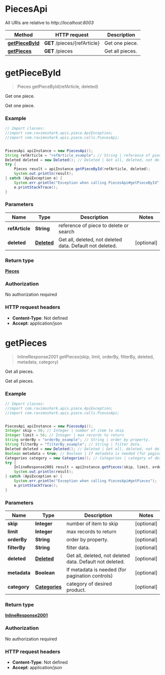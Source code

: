 # PiecesApi

All URIs are relative to *http://localhost:8003*

Method | HTTP request | Description
------------- | ------------- | -------------
[**getPieceById**](PiecesApi.md#getPieceById) | **GET** /pieces/{refArticle} | Get one piece.
[**getPieces**](PiecesApi.md#getPieces) | **GET** /pieces | Get all pieces.

<a name="getPieceById"></a>
# **getPieceById**
> Pieces getPieceById(refArticle, deleted)

Get one piece.

Get one piece.

### Example
```java
// Import classes:
//import com.ravimoshark.apis.piece.ApiException;
//import com.ravimoshark.apis.piece.calls.PiecesApi;


PiecesApi apiInstance = new PiecesApi();
String refArticle = "refArticle_example"; // String | reference of piece to delete or search
Deleted deleted = new Deleted(); // Deleted | Get all, deleted, not deleted data. Default not deleted.
try {
    Pieces result = apiInstance.getPieceById(refArticle, deleted);
    System.out.println(result);
} catch (ApiException e) {
    System.err.println("Exception when calling PiecesApi#getPieceById");
    e.printStackTrace();
}
```

### Parameters

Name | Type | Description  | Notes
------------- | ------------- | ------------- | -------------
 **refArticle** | **String**| reference of piece to delete or search |
 **deleted** | [**Deleted**](.md)| Get all, deleted, not deleted data. Default not deleted. | [optional]

### Return type

[**Pieces**](Pieces.md)

### Authorization

No authorization required

### HTTP request headers

 - **Content-Type**: Not defined
 - **Accept**: application/json

<a name="getPieces"></a>
# **getPieces**
> InlineResponse2001 getPieces(skip, limit, orderBy, filterBy, deleted, metadata, category)

Get all pieces.

Get all pieces.

### Example
```java
// Import classes:
//import com.ravimoshark.apis.piece.ApiException;
//import com.ravimoshark.apis.piece.calls.PiecesApi;


PiecesApi apiInstance = new PiecesApi();
Integer skip = 56; // Integer | number of item to skip
Integer limit = 56; // Integer | max records to return
String orderBy = "orderBy_example"; // String | order by property.
String filterBy = "filterBy_example"; // String | filter data.
Deleted deleted = new Deleted(); // Deleted | Get all, deleted, not deleted data. Default not deleted.
Boolean metadata = true; // Boolean | If metadata is needed (for pagination controls)
Categories category = new Categories(); // Categories | category of desired product.
try {
    InlineResponse2001 result = apiInstance.getPieces(skip, limit, orderBy, filterBy, deleted, metadata, category);
    System.out.println(result);
} catch (ApiException e) {
    System.err.println("Exception when calling PiecesApi#getPieces");
    e.printStackTrace();
}
```

### Parameters

Name | Type | Description  | Notes
------------- | ------------- | ------------- | -------------
 **skip** | **Integer**| number of item to skip | [optional]
 **limit** | **Integer**| max records to return | [optional]
 **orderBy** | **String**| order by property. | [optional]
 **filterBy** | **String**| filter data. | [optional]
 **deleted** | [**Deleted**](.md)| Get all, deleted, not deleted data. Default not deleted. | [optional]
 **metadata** | **Boolean**| If metadata is needed (for pagination controls) | [optional]
 **category** | [**Categories**](.md)| category of desired product. | [optional]

### Return type

[**InlineResponse2001**](InlineResponse2001.md)

### Authorization

No authorization required

### HTTP request headers

 - **Content-Type**: Not defined
 - **Accept**: application/json

